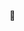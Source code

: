 🤙

<!---
joooojj/joooojj is a ✨ special ✨ repository because its `README.md` (this file) appears on your GitHub profile.
You can click the Preview link to take a look at your changes.
--->
